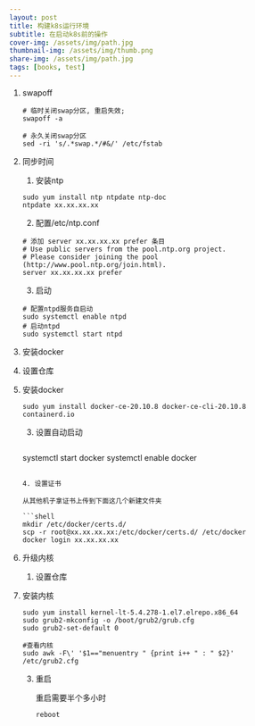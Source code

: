 ```yaml
---
layout: post
title: 构建k8s运行环境
subtitle: 在启动k8s前的操作
cover-img: /assets/img/path.jpg
thumbnail-img: /assets/img/thumb.png
share-img: /assets/img/path.jpg
tags: [books, test]
---
```


1. swapoff

     ```shell
     # 临时关闭swap分区, 重启失效;
     swapoff -a
     
     # 永久关闭swap分区
     sed -ri 's/.*swap.*/#&/' /etc/fstab
     ```

2. 同步时间

   1. 安装ntp

   ```shell
   sudo yum install ntp ntpdate ntp-doc
   ntpdate xx.xx.xx.xx
   ```

   2. 配置/etc/ntp.conf

   ```shell
   # 添加 server xx.xx.xx.xx prefer 条目
   # Use public servers from the pool.ntp.org project.
   # Please consider joining the pool (http://www.pool.ntp.org/join.html).
   server xx.xx.xx.xx prefer
   ```

   3. 启动

   ```shell
   # 配置ntpd服务自启动
   sudo systemctl enable ntpd
   # 启动ntpd
   sudo systemctl start ntpd
   ```

   

3. 安装docker
1. 设置仓库
2. 安装docker

      ```shell
      sudo yum install docker-ce-20.10.8 docker-ce-cli-20.10.8 containerd.io
      ```

   3. 设置自动启动

      ```shell
   systemctl start docker
      systemctl enable docker
      ```
      
   4. 设置证书

      从其他机子拿证书上传到下面这几个新建文件夹

      ```shell
      mkdir /etc/docker/certs.d/
      scp -r root@xx.xx.xx.xx:/etc/docker/certs.d/ /etc/docker
      docker login xx.xx.xx.xx
      ```

4. 升级内核

   1. 设置仓库
2. 安装内核

      ```shell
      sudo yum install kernel-lt-5.4.278-1.el7.elrepo.x86_64
      sudo grub2-mkconfig -o /boot/grub2/grub.cfg
      sudo grub2-set-default 0
      ```

      ```shell
      #查看内核
      sudo awk -F\' '$1=="menuentry " {print i++ " : " $2}' /etc/grub2.cfg
      ```

   3. 重启

      重启需要半个多小时

      ```shell
      reboot
      ```
